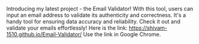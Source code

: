 Introducing my latest project - the Email Validator! With this tool, users can input an email address to validate its authenticity and correctness. It's a handy tool for ensuring data accuracy and reliability. Check it out and validate your emails effortlessly!
Here is the link: https://shivam-1510.github.io/Email-Validator/
Use the link in Google Chrome.
